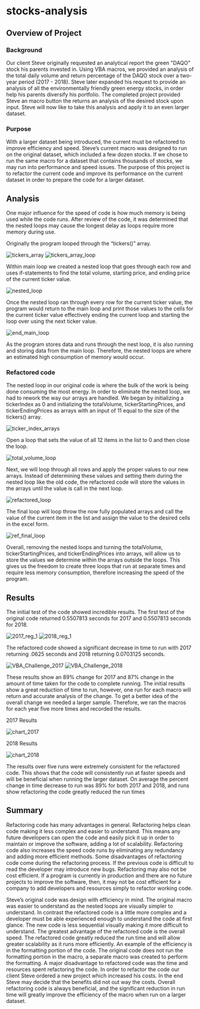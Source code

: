 # stocks-analysis

## Overview of Project

### Background

Our client Steve originally requested an analytical report the green "DAQO" stock his parents invested in. Using VBA macros, we provided an analysis of the total daily volume and return percentage of the DAQO stock over a two-year period (2017 - 2018). Steve later expanded his request to provide an analysis of all the environmentally friendly green energy stocks, in order help his parents diversify his portfolio. The completed project provided Steve an macro button the returns an analysis of the desired stock upon input. Steve will now like to take this analysis and apply it to an even larger dataset.

### Purpose

With a larger dataset being introduced, the current must be refactored to improve efficiency and speed. Steve’s current macro was designed to run on the original dataset, which included a few dozen stocks. If we chose to run the same macro for a dataset that contains thousands of stocks, we may run into performance and speed issues. The purpose of this project is to refactor the current code and improve its performance on the current dataset in order to prepare the code for a larger dataset.

## Analysis

One major influence for the speed of code is how much memory is being used while the code runs. After review of the code, it was determined that the nested loops may cause the longest delay as loops require more memory during use.

Originally the program looped through the “tickers()” array.

![tickers_array](https://github.com/JoseEspinosaTello/stocks-analysis/blob/main/Recources/tickers_array.png?raw=true)
![tickers_array_loop](https://github.com/JoseEspinosaTello/stocks-analysis/blob/main/Recources/tickers_array_loop.png?raw=true)

Within main loop we created a nested loop that goes through each row and uses if-statements to find the total volume, starting price, and ending price of the current ticker value.

![nested_loop](https://github.com/JoseEspinosaTello/stocks-analysis/blob/main/Recources/nested_loop.png?raw=true)

Once the nested loop ran through every row for the current ticker value, the program would return to the main loop and print those values to the cells for the current ticker value effectively ending the current loop and starting the loop over using the next ticker value.

![end_main_loop](https://github.com/JoseEspinosaTello/stocks-analysis/blob/main/Recources/end_main_loop.png?raw=true)

As the program stores data and runs through the nest loop, it is also running and storing data from the main loop. Therefore, the nested loops are where an estimated high consumption of memory would occur. 

### Refactored code

The nested loop in our original code is where the bulk of the work is being done consuming the most energy. In order to eliminate the nested loop, we had to rework the way our arrays are handled. 
We began by initializing a tickerIndex as 0 and initializing the totalVolume, tickerStartingPrices, and tickerEndingPrices as arrays with an input of 11 equal to the size of the tickers() array.

![ticker_index_arrays](https://github.com/JoseEspinosaTello/stocks-analysis/blob/main/Recources/ticker_index_arrays.png?raw=true)

Open a loop that sets the value of all 12 items in the list to 0 and then close the loop.

![total_volume_loop](https://github.com/JoseEspinosaTello/stocks-analysis/blob/main/Recources/total_volume_loop.png?raw=true)

Next, we will loop through all rows and apply the proper values to our new arrays. Instead of determining these values and setting them during the nested loop like the old code, the refactored code will store the values in the arrays until the value is call in the next loop.

![refactored_loop](https://github.com/JoseEspinosaTello/stocks-analysis/blob/main/Recources/refactored_loop.png?raw=true)

The final loop will loop throw the now fully populated arrays and call the value of the current item in the list and assign the value to the desired cells in the excel form.

![ref_final_loop](https://github.com/JoseEspinosaTello/stocks-analysis/blob/main/Recources/ref_final_loop.png?raw=true)

Overall, removing the nested loops and turning the totalVolume, tickerStartingPrices, and tickerEndingPrices into arrays, will allow us to store the values we determine within the arrays outside the loops. This gives us the freedom to create three loops that run at separate times and require less memory consumption, therefore increasing the speed of the program.

## Results

The initial test of the code showed incredible results. The first test of the original code returned 0.5507813 seconds for 2017 and 0.5507813 seconds for 2018.

![2017_reg_1](https://github.com/JoseEspinosaTello/stocks-analysis/blob/main/Recources/2017_reg_1.png?raw=true) ![2018_reg_1](https://github.com/JoseEspinosaTello/stocks-analysis/blob/main/Recources/2018_reg_1.png?raw=true)

The refactored code showed a significant decrease in time to run with 2017 returning .0625 seconds and 2018 returning 0.0703125 seconds.

![VBA_Challenge_2017](https://github.com/JoseEspinosaTello/stocks-analysis/blob/main/Recources/VBA_Challenge_2017.png?raw=true) ![VBA_Challenge_2018](https://github.com/JoseEspinosaTello/stocks-analysis/blob/main/Recources/VBA_Challenge_2018.png?raw=true)

These results show an 89% change for 2017 and 87% change in the amount of time taken for the code to complete running. The initial results show a great reduction of time to run, however, one run for each macro will return and accurate analysis of the change. To get a better idea of the overall change we needed a larger sample. Therefore, we ran the macros for each year five more times and recorded the results.

2017 Results

![chart_2017](https://github.com/JoseEspinosaTello/stocks-analysis/blob/main/Recources/chart_2017.png?raw=true) 

2018 Results

![chart_2018](https://github.com/JoseEspinosaTello/stocks-analysis/blob/main/Recources/chart_2018.png?raw=true)

The results over five runs were extremely consistent for the refactored code. This shows that the code will consistently run at faster speeds and will be beneficial when running the larger dataset. On average the percent change in time decrease to run was 89% for both 2017 and 2018, and runs show refactoring the code greatly reduced the run times

## Summary

Refactoring code has many advantages in general. Refactoring helps clean code making it less complex and easier to understand. This means any future developers can open the code and easily pick it up in order to maintain or improve the software, adding a lot of scalability. Refactoring code also increases the speed code runs by eliminating any redundancy and adding more efficient methods. Some disadvantages of refactoring code come during the refactoring process. If the previous code is difficult to read the developer may introduce new bugs. Refactoring may also not be cost efficient. If a program is currently in production and there are no future projects to improve the software, then, it may not be cost efficient for a company to add developers and resources simply to refactor working code.

Steve’s original code was design with efficiency in mind. The original macro was easier to understand as the nested loops are visually simpler to understand. In contrast the refactored code is a little more complex and a developer must be able experienced enough to understand the code at first glance. The new code is less sequential visually making it more difficult to understand. The greatest advantage of the refactored code is the overall speed. The refactored code greatly reduced the run time and will allow greater scalability as it runs more efficiently. An example of the efficiency is in the formatting portion of the code. The original code does not run the formatting portion in the macro, a separate macro was created to perform the formatting. A major disadvantage to refactored code was the time and resources spent refactoring the code. In order to refactor the code our client Steve ordered a new project which increased his costs. In the end Steve may decide that the benefits did not out way the costs. Overall refactoring code is always beneficial, and the significant reduction in run time will greatly improve the efficiency of the macro when run on a larger dataset.